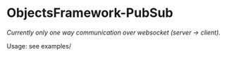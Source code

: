 ObjectsFramework-PubSub
========================

_Currently only one way communication over websocket (server -> client)._

Usage: see examples/
